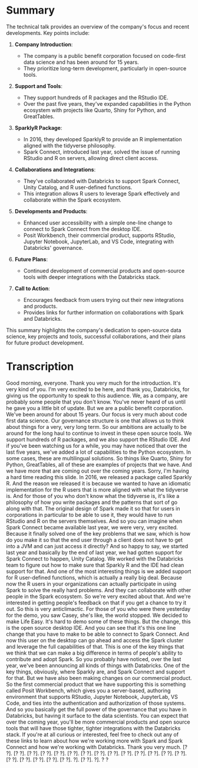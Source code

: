# Summary

The technical talk provides an overview of the company's focus and recent developments. Key points include:

1. **Company Introduction**: 
   - The company is a public benefit corporation focused on code-first data science and has been around for 15 years.
   - They prioritize long-term development, particularly in open-source tools.

2. **Support and Tools**: 
   - They support hundreds of R packages and the RStudio IDE.
   - Over the past five years, they've expanded capabilities in the Python ecosystem with projects like Quarto, Shiny for Python, and GreatTables.

3. **SparklyR Package**:
   - In 2016, they developed SparklyR to provide an R implementation aligned with the tidyverse philosophy.
   - Spark Connect, introduced last year, solved the issue of running RStudio and R on servers, allowing direct client access.

4. **Collaborations and Integrations**:
   - They've collaborated with Databricks to support Spark Connect, Unity Catalog, and R user-defined functions.
   - This integration allows R users to leverage Spark effectively and collaborate within the Spark ecosystem.

5. **Developments and Products**:
   - Enhanced user accessibility with a simple one-line change to connect to Spark Connect from the desktop IDE.
   - Posit Workbench, their commercial product, supports RStudio, Jupyter Notebook, JupyterLab, and VS Code, integrating with Databricks' governance.

6. **Future Plans**:
   - Continued development of commercial products and open-source tools with deeper integrations with the Databricks stack.

7. **Call to Action**:
   - Encourages feedback from users trying out their new integrations and products.
   - Provides links for further information on collaborations with Spark and Databricks.

This summary highlights the company's dedication to open-source data science, key projects and tools, successful collaborations, and their plans for future product development.

# Transcription

 Good morning, everyone. Thank you very much for the introduction. It's very kind of you. I'm very excited to be here, and thank you, Databricks, for giving us the opportunity to speak to this audience. We, as a company, are probably some people that you don't know. You've never heard of us until he gave you a little bit of update. But we are a public benefit corporation. We've been around for about 15 years. Our focus is very much about code first data science. Our governance structure is one that allows us to think about things for a very, very long term. So our ambitions are actually to be around for the long haul to continue to invest in these open source tools. We support hundreds of R packages, and we also support the RStudio IDE. And if you've been watching us for a while, you may have noticed that over the last five years, we've added a lot of capabilities to the Python ecosystem. In some cases, these are multilingual solutions. So things like Quarto, Shiny for Python, GreatTables, all of these are examples of projects that we have. And we have more that are coming out over the coming years. Sorry, I'm having a hard time reading this slide. In 2016, we released a package called Sparkly R. And the reason we released it is because we wanted to have an idiomatic implementation for the R users that is more aligned with what the tidyverse is. And for those of you who don't know what the tidyverse is, it's like a philosophy of how you write packages and the patterns that sort of go along with that. The original design of Spark made it so that for users in corporations in particular to be able to use it, they would have to run RStudio and R on the servers themselves. And so you can imagine when Spark Connect became available last year, we were very, very excited. Because it finally solved one of the key problems that we saw, which is how do you make it so that the end user through a client does not have to get into a JVM and can just access it directly? And so happy to say, we started last year and basically by the end of last year, we had gotten support for Spark Connect to happen, Unity Catalog. We worked with the Databricks team to figure out how to make sure that Sparkly R and the IDE had clean support for that. And one of the most interesting things is we added support for R user-defined functions, which is actually a really big deal. Because now the R users in your organizations can actually participate in using Spark to solve the really hard problems. And they can collaborate with other people in the Spark ecosystem. So we're very excited about that. And we're interested in getting people's feedback on that if you get a chance to try it out. So this is very anticlimactic. For those of you who were there yesterday for the demo, you saw Casey, she's like, the world stopped. We decided to make Life Easy. It's hard to demo some of these things. But the change, this is the open source desktop IDE. And you can see that it's this one line change that you have to make to be able to connect to Spark Connect. And now this user on the desktop can go ahead and access the Spark cluster and leverage the full capabilities of that. This is one of the key things that we think that we can make a big difference in terms of people's ability to contribute and adopt Spark. So you probably have noticed, over the last year, we've been announcing all kinds of things with Databricks. One of the key things, obviously, where Sparkly are, and Spark Connect and support for that. But we have also been making changes on our commercial product. So the first commercial product that we have supporting this is something called Posit Workbench, which gives you a server-based, authoring environment that supports RStudio, Jupyter Notebook, JupyterLab, VS Code, and ties into the authentication and authorization of those systems. And so you basically get the full power of the governance that you have in Databricks, but having it surface to the data scientists. You can expect that over the coming year, you'll be more commercial products and open source tools that will have those tighter, tighter integrations with the Databricks stack. If you're at all curious or interested, feel free to check out any of these links to learn about how we're working more with Spark and Spark Connect and how we're working with Databricks. Thank you very much. [? ?]. [? ?]. [? ?]. [? ?]. [? ?]. [? ?]. [? ?]. [? ?]. [? ?]. [? ?]. [? ?]. [? ?]. [? ?]. [? ?]. [? ?]. [? ?]. [? ?]. [? ?]. [? ?]. ?]. [? ?]. ?]. ? ?